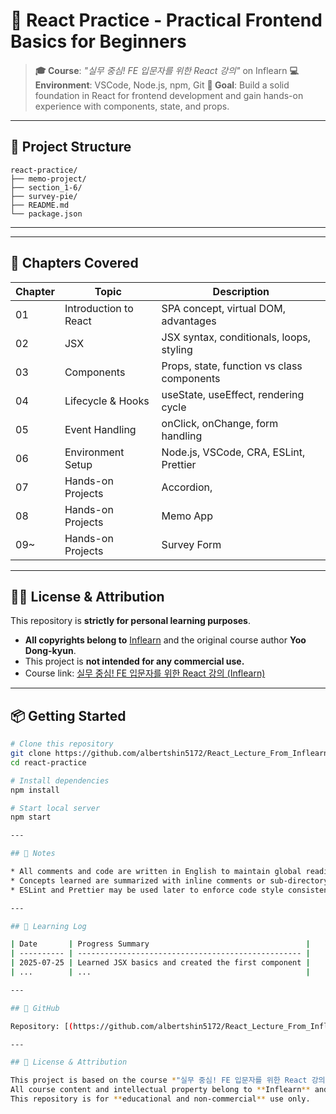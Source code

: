 # 🚀 React Practice - Practical Frontend Basics for Beginners

> **🎓 Course**: *"실무 중심! FE 입문자를 위한 React 강의"* on Inflearn
> **💻 Environment**: VSCode, Node.js, npm, Git
> **📌 Goal**: Build a solid foundation in React for frontend development and gain hands-on experience with components, state, and props.

---

## 📁 Project Structure

```
react-practice/
├── memo-project/
├── section_1-6/
├── survey-pie/
├── README.md
└── package.json
```

---


---

## 📌 Chapters Covered

| Chapter | Topic                                | Description                                  |
|---------|--------------------------------------|----------------------------------------------|
| 01      | Introduction to React                | SPA concept, virtual DOM, advantages         |
| 02      | JSX                                  | JSX syntax, conditionals, loops, styling     |
| 03      | Components                           | Props, state, function vs class components   |
| 04      | Lifecycle & Hooks                    | useState, useEffect, rendering cycle         |
| 05      | Event Handling                       | onClick, onChange, form handling             |
| 06      | Environment Setup                    | Node.js, VSCode, CRA, ESLint, Prettier       |
| 07      | Hands-on Projects                    | Accordion,                                   |
| 08      | Hands-on Projects                    | Memo App                                     |
| 09~     | Hands-on Projects                    | Survey Form                                  |

---

## 🧑‍⚖️ License & Attribution

This repository is **strictly for personal learning purposes**.

- **All copyrights belong to** [Inflearn](https://www.inflearn.com/) and the original course author **Yoo Dong-kyun**.
- This project is **not intended for any commercial use.**
- Course link: [실무 중심! FE 입문자를 위한 React 강의 (Inflearn)](https://www.inflearn.com/course/%EB%A6%AC%EC%95%A1%ED%8A%B8-%EC%8B%A4%EB%AC%B4%EC%84%9C%EB%B9%84%EC%8A%A4-%EC%A0%9C%EC%9E%91%ED%95%98%EA%B8%B0)

---

## 📦 Getting Started

```bash
# Clone this repository
git clone https://github.com/albertshin5172/React_Lecture_From_Inflearn.git
cd react-practice

# Install dependencies
npm install

# Start local server
npm start

---

## 📌 Notes

* All comments and code are written in English to maintain global readiness.
* Concepts learned are summarized with inline comments or sub-directory README files.
* ESLint and Prettier may be used later to enforce code style consistency.

---

## 🧠 Learning Log

| Date       | Progress Summary                                   |
| ---------- | -------------------------------------------------- |
| 2025-07-25 | Learned JSX basics and created the first component |
| ...        | ...                                                |

---

## 🔗 GitHub

Repository: [(https://github.com/albertshin5172/React_Lecture_From_Inflearn)]

---

## 📄 License & Attribution

This project is based on the course *"실무 중심! FE 입문자를 위한 React 강의"* provided on Inflearn.
All course content and intellectual property belong to **Inflearn** and the **original instructor**.
This repository is for **educational and non-commercial** use only.

